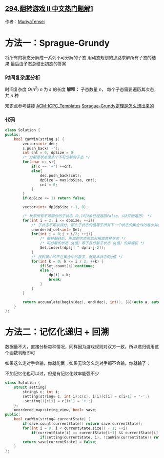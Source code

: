 ## [294.翻转游戏 II 中文热门题解1](https://leetcode.cn/problems/flip-game-ii/solutions/100000/c-sprague-grundy-acmbo-yi-lun-xiang-guan-1ddj)

作者：[MuriyaTensei](https://leetcode.cn/u/MuriyaTensei)
# 方法一：Sprague-Grundy
将所有的状态分解成一系列不可分解的子态
用动态规划的思路求解所有子态的结果
最后由子态总结出初态的答案

### 时间复杂度分析
时间复杂度 $O(n^2)$ $n$ 为 $s$ 的长度
**解释：** 子态数量 $n$， 每个子态需要遍历其次态，共 $n$ 种

知识点参考链接 
[ACM-ICPC_Templates](https://edwiv.com/wp-content/uploads/2019/08/ACM-ICPC_Templates_201805.pdf) 
[Sprague-Grundy定理是怎么想出来的](https://zhuanlan.zhihu.com/p/20611132)

### 代码

```cpp
class Solution {
public:
    bool canWin(string s) {
        vector<int> dec;
        s.push_back('-');
        int cnt = 0, dpSize = 0;
        /* 分解原状态至多个不可分解的子态 */
        for(char c: s){
            if(c == '+') ++cnt;
            else{
                dec.push_back(cnt);
                dpSize = max(dpSize, cnt);
                cnt = 0;
            }
        }
        if(dpSize <= 1) return false;

        vector<int> dp(dpSize + 1, 0);

        /* 枚举所有不可细分的子状态（0,1时为0已经返回false，从2开始遍历） */
        for(int i = 2; i <= dpSize; ++i){
            /* 子状态不可以拆分，那么子状态的值等于所有下一个状态的集合外的最小非负整数 */
            unordered_set<int> Set;
            for(int j = 0;j < i/2; ++j){
                /* 每种翻转后，形成的次态可以分解成两种状态 */
                /* 可分解的状态（g值）等于各分解子状态（g值）的异或和 */
                Set.insert(dp[j] ^ dp[i-j-2]);
            }
            /* 找到最小的不在集合中的数字，就是本状态的g值 */
            for(int k = 0; k <= i / 2; ++k) {
                if(Set.count(k))continue;
                else {
                    dp[i] = k;
                    break;
                }
            }
        }

        return accumulate(begin(dec), end(dec), int(), [&](auto a, auto b){return a ^ dp[b];});
    }    
};
```


# 方法二：记忆化递归 + 回溯
数据量不大，直接分析每种情况，同样因为游戏规则对双方一致，所以递归调用这个函数判断即可

如果这么走对手会输，你就能赢；如果无论怎么走对手都不会输，你就输了；

不加记忆化也可以过，但是有记忆化效率能强不少

```c++
class Solution {
    struct setting{ 
        string& c; int i; 
        setting(string& c, int i):c(c), i(i){c[i] = c[i+1] = '-';} 
        ~setting(){c[i] = c[i+1] = '+';}
    };
    unordered_map<string_view, bool> save;
public:
    bool canWin(string& currentState) {
        if(save.count(currentState)) return save[currentState]; 
        for(int i = 0; i < currentState.size() - 1; ++i)
            if(currentState[i] == currentState[i+1] && currentState[i] == '+')
                if(setting(currentState, i), !canWin(currentState)) return save[currentState] = true;
        return save[currentState] = false;
    }
};
```